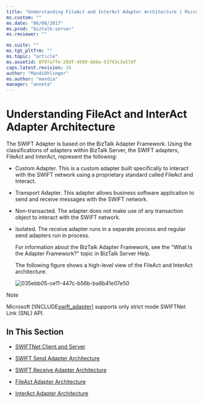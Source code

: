 ```yaml
---
title: "Understanding FileAct and InterAct Adapter Architecture | Microsoft Docs"
ms.custom: ""
ms.date: "06/08/2017"
ms.prod: "biztalk-server"
ms.reviewer: ""

ms.suite: ""
ms.tgt_pltfrm: ""
ms.topic: "article"
ms.assetid: 8f97a7fe-20df-4509-bb6e-53743c3a57df
caps.latest.revision: 16
author: "MandiOhlinger"
ms.author: "mandia"
manager: "anneta"
---
```

# Understanding FileAct and InterAct Adapter Architecture
The SWIFT Adapter is based on the BizTalk Adapter Framework. Using the classifications of adapters within BizTalk Server, the SWIFT adapters, FileAct and InterAct, represent the following:  
  
- Custom Adapter. This is a custom adapter built specifically to interact with the SWIFT network using a proprietary standard called FileAct and Interact.  
  
- Transport Adapter. This adapter allows business software application to send and receive messages with the SWIFT network.  
  
- Non-transacted. The adapter does not make use of any transaction object to interact with the SWIFT network.  
  
- Isolated. The receive adapter runs in a separate process and regular send adapters run in process.  
  
  For information about the BizTalk Adapter Framework, see the "What Is the Adapter Framework?" topic in BizTalk Server Help.  
  
  The following figure shows a high-level view of the FileAct and InterAct architecture.  
  
  ![](../../adapters-and-accelerators/fileact-interact/media/035ebb05-ce11-447c-b56b-ba8b41e07e50.gif "035ebb05-ce11-447c-b56b-ba8b41e07e50")  
  
> [!NOTE]
>  Microsoft [!INCLUDE[swift_adapter](../../includes/swift-adapter-md.md)] supports only strict mode SWIFTNet Link (SNL) API.  
  
## In This Section  
  
-   [SWIFTNet Client and Server](../../adapters-and-accelerators/fileact-interact/swiftnet-client-and-server.md)  
  
-   [SWIFT Send Adapter Architecture](../../adapters-and-accelerators/fileact-interact/swift-send-adapter-architecture.md)  
  
-   [SWIFT Receive Adapter Architecture](../../adapters-and-accelerators/fileact-interact/swift-receive-adapter-architecture.md)  
  
-   [FileAct Adapter Architecture](../../adapters-and-accelerators/fileact-interact/fileact-adapter-architecture.md)  
  
-   [InterAct Adapter Architecture](../../adapters-and-accelerators/fileact-interact/interact-adapter-architecture.md)